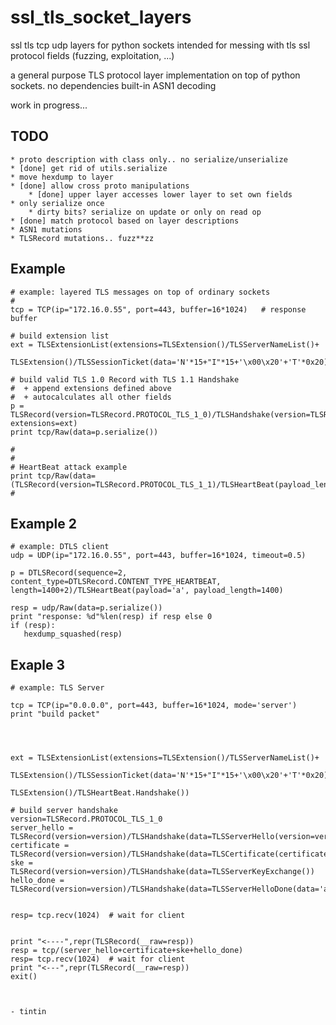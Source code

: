 ssl_tls_socket_layers
=====================

ssl tls tcp udp layers for python sockets intended for messing with tls ssl protocol fields (fuzzing, exploitation, ...)


a general purpose TLS protocol layer implementation on top of python sockets.
no dependencies
built-in ASN1 decoding


work in progress...


TODO    
-----

	* proto description with class only.. no serialize/unserialize
	* [done] get rid of utils.serialize
	* move hexdump to layer
	* [done] allow cross proto manipulations
	    * [done] upper layer accesses lower layer to set own fields
	* only serialize once
	    * dirty bits? serialize on update or only on read op
	* [done] match protocol based on layer descriptions
	* ASN1 mutations
	* TLSRecord mutations.. fuzz**zz
    
    

 



Example
-----
 

	# example: layered TLS messages on top of ordinary sockets
	#
	tcp = TCP(ip="172.16.0.55", port=443, buffer=16*1024)	# response buffer
	
	# build extension list
	ext = TLSExtensionList(extensions=TLSExtension()/TLSServerNameList()+
	                            TLSExtension()/TLSSessionTicket(data='N'*15+"I"*15+'\x00\x20'+'T'*0x20))
	
	# build valid TLS 1.0 Record with TLS 1.1 Handshake
	#  + append extensions defined above
	#  + autocalculates all other fields
	p = TLSRecord(version=TLSRecord.PROTOCOL_TLS_1_0)/TLSHandshake(version=TLSRecord.PROTOCOL_TLS_1_1, extensions=ext)
	print tcp/Raw(data=p.serialize())
	
	#
	#
	# HeartBeat attack example
	print tcp/Raw(data=(TLSRecord(version=TLSRecord.PROTOCOL_TLS_1_1)/TLSHeartBeat(payload_length=0x4000)).serialize())
	#
	
	
	
Example 2
---------

	# example: DTLS client
	udp = UDP(ip="172.16.0.55", port=443, buffer=16*1024, timeout=0.5)

	p = DTLSRecord(sequence=2, content_type=DTLSRecord.CONTENT_TYPE_HEARTBEAT, length=1400+2)/TLSHeartBeat(payload='a', payload_length=1400)
	
	resp = udp/Raw(data=p.serialize())
	print "response: %d"%len(resp) if resp else 0 
	if (resp):
	   hexdump_squashed(resp)
	   
Exaple 3
--------

	# example: TLS Server
	
	tcp = TCP(ip="0.0.0.0", port=443, buffer=16*1024, mode='server')
	print "build packet"
	
	
	    
	
	ext = TLSExtensionList(extensions=TLSExtension()/TLSServerNameList()+
	                                TLSExtension()/TLSSessionTicket(data='N'*15+"I"*15+'\x00\x20'+'T'*0x20)+
	                                TLSExtension()/TLSHeartBeat.Handshake())
	
	# build server handshake
	version=TLSRecord.PROTOCOL_TLS_1_0
	server_hello = TLSRecord(version=version)/TLSHandshake(data=TLSServerHello(version=version,extensions=ext))
	certificate = TLSRecord(version=version)/TLSHandshake(data=TLSCertificate(certificates=TLSPropCertificate()+TLSPropCertificate()))
	ske = TLSRecord(version=version)/TLSHandshake(data=TLSServerKeyExchange())
	hello_done = TLSRecord(version=version)/TLSHandshake(data=TLSServerHelloDone(data='arg'))
	
	
	resp= tcp.recv(1024)  # wait for client
	
	
	print "<----",repr(TLSRecord(__raw=resp))
	resp = tcp/(server_hello+certificate+ske+hello_done)    
	resp= tcp.recv(1024)  # wait for client
	print "<---",repr(TLSRecord(__raw=resp))
	exit()
	
	
	
 	- tintin

